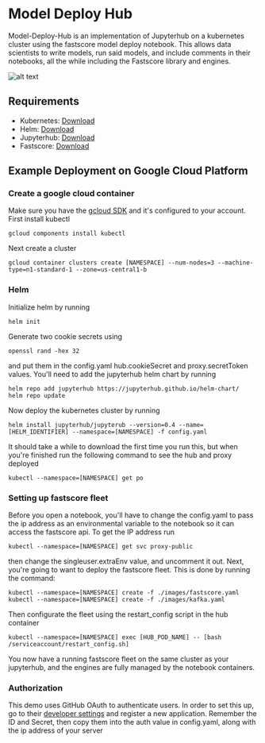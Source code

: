 # Model Deploy Hub

Model-Deploy-Hub is an implementation of Jupyterhub on a kubernetes cluster using the fastscore model deploy notebook.  This allows data scientists to write models, run said models, and include comments in their notebooks, all the while including the Fastscore library and engines.

![alt text](https://github.com/jackmoore5021/Model-Deploy-Hub/blob/master/documentation/Model_Deploy_Hub_Diagram.jpg "Model Deploy Hub Diagram")

## Requirements<a name=#requirements></a>
- Kubernetes: [Download](https://kubernetes.io/docs/tasks/tools/install-kubectl/)
- Helm: [Download](https://github.com/kubernetes/helm)
- Jupyterhub: [Download](https://github.com/jupyterhub/jupyterhub)
- Fastscore: [Download](http://docs.opendatagroup.com/docs/getting-started-with-fastscore#installing-fastscore)
## Example Deployment on Google Cloud Platform<a name="example"></a>
### Create a google cloud container
Make sure you have the [gcloud SDK](https://cloud.google.com/sdk/docs/#install_the_latest_cloud_tools_version_cloudsdk_current_version) and it's configured to your account.
First install kubectl
```shell
gcloud components install kubectl
```
Next create a cluster
```shell
gcloud container clusters create [NAMESPACE] --num-nodes=3 --machine-type=n1-standard-1 --zone=us-central1-b
```
### Helm
Initialize helm by running
```shell
helm init
```
Generate two cookie secrets using
```shell
openssl rand -hex 32
```
and put them in the config.yaml hub.cookieSecret and proxy.secretToken values.
You'll need to add the jupyterhub helm chart by running
```shell
helm repo add jupyterhub https://jupyterhub.github.io/helm-chart/
helm repo update
```

Now deploy the kubernetes cluster by running
```shell
helm install jupyterhub/jupyterub --version=0.4 --name=[HELM_IDENTIFIER] --namespace=[NAMESPACE] -f config.yaml
```
It should take a while to download the first time you run this, but when you're finished run the following command to see the hub and proxy deployed
```shell
kubectl --namespace=[NAMESPACE] get po
```
### Setting up fastscore fleet

Before you open a notebook, you'll have to change the config.yaml to pass the ip address as an environmental variable to the notebook so it can access the fastscore api. To get the IP address run
```shell
kubectl --namespace=[NAMESPACE] get svc proxy-public
```
then change the singleuser.extraEnv value, and uncomment it out.
Next, you're going to want to deploy the fastscore fleet.  This is done by running the command:
```shell
kubectl --namespace=[NAMESPACE] create -f ./images/fastscore.yaml
kubectl --namespace=[NAMESPACE] create -f ./images/kafka.yaml
```
Then configurate the fleet using the restart_config script in the hub container
```shell
kubectl --namespace=[NAMESPACE] exec [HUB_POD_NAME] -- [bash /serviceaccount/restart_config.sh]
```
You now have a running fastscore fleet on the same cluster as your jupyterhub, and the engines are fully managed by the notebook containers.

### Authorization
This demo uses GitHub OAuth to authenticate users.  In order to set this up, go to their [developer settings](https://github.com/settings/developers) and register a new application.  Remember the ID and Secret, then copy them into the auth value in config.yaml, along with the ip address of your server


